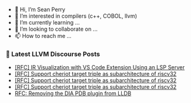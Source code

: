 - 👋 Hi, I’m Sean Perry
- 👀 I’m interested in compilers (c++, COBOL, llvm)
- 🌱 I’m currently learning ...
- 💞️ I’m looking to collaborate on ...
- 📫 How to reach me ...

<!---
s66perry/s66perry is a ✨ special ✨ repository because its `README.md` (this file) appears on your GitHub profile.
You can click the Preview link to take a look at your changes.
--->
### 📕 Latest LLVM Discourse Posts

<!-- DISCOURSE-LLVM:START -->
- [[RFC] IR Visualization with VS Code Extension Using an LSP Server](https://discourse.llvm.org/t/rfc-ir-visualization-with-vs-code-extension-using-an-lsp-server/87773#post_10)
- [[RFC] Support cheriot target triple as subarchitecture of riscv32](https://discourse.llvm.org/t/rfc-support-cheriot-target-triple-as-subarchitecture-of-riscv32/87883#post_4)
- [[RFC] Support cheriot target triple as subarchitecture of riscv32](https://discourse.llvm.org/t/rfc-support-cheriot-target-triple-as-subarchitecture-of-riscv32/87883#post_3)
- [[RFC] Support cheriot target triple as subarchitecture of riscv32](https://discourse.llvm.org/t/rfc-support-cheriot-target-triple-as-subarchitecture-of-riscv32/87883#post_2)
- [RFC: Removing the DIA PDB plugin from LLDB](https://discourse.llvm.org/t/rfc-removing-the-dia-pdb-plugin-from-lldb/87827#post_15)
<!-- DISCOURSE-LLVM:END -->
